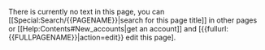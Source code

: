 There is currently no text in this page, you can [[Special:Search/{{PAGENAME}}|search for this page title]] in other pages or [[Help:Contents#New_accounts|get an account]] and [{{fullurl:{{FULLPAGENAME}}|action=edit}} edit this page].
